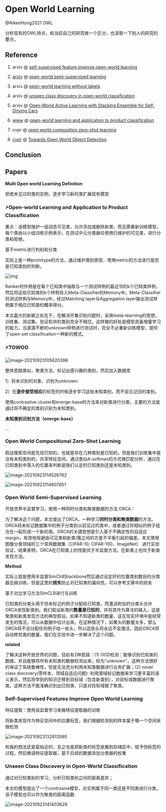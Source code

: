 # Open World Learning

@AikenHong2021 OWL

分析现有的OWL特点，和当前自己的研究做一个区分，也汲取一下别人的研究的要点，

## Reference

1. arxiv @ [self-supervised feature improve open-world learning](https://arxiv.org/pdf/2102.07848.pdf)

2. [arxiv](https://zhuanlan.zhihu.com/p/374268236) @ [open-world semi-supervised learning](https://arxiv.org/pdf/2102.03526.pdf)

3. arxiv @ [open-world learning without labels](https://arxiv.org/pdf/2011.12906.pdf)

4. arxiv @ [unseen class discovery in open-world classification](https://arxiv.org/pdf/1801.05609.pdf)

5. arxiv @ [Open-World Active Learning with Stacking Ensemble for Self-Driving Cars](https://arxiv.org/pdf/2109.06628.pdf)

6. [www](https://dl.acm.org/doi/pdf/10.1145/3308558.3313644) @ [open-world learning and application to product classification](https://blog.csdn.net/u011150266/article/details/118242627)

7. cvpr @ [open world composition zero-shot learning](https://openaccess.thecvf.com/content/CVPR2021/papers/Mancini_Open_World_Compositional_Zero-Shot_Learning_CVPR_2021_paper.pdf) 

9. [cvpr](https://arxiv.org/pdf/2103.02603.pdf) @ [Towards Open World Object Detection](https://zhuanlan.zhihu.com/p/356272271)



## Conclusion



## Papers

**Mulit Open world Learning Definition**

拒绝未见过的类的实例，逐步学习新的类扩展现有模型

### :zap:Open-world Learning and Application to Product Classification

重点：该模型维护一组动态可见类，允许添加或删除新类，而无需重新训练模型。每个类由以小组训练示例表示，在测试中元分类器仅使用已维护的可见类，进行分类和拒绝。

基于metric进行判别和分类

实际上是一种prototype的方法，通过维护类别原型，使用metric的方法进行是否是已知类别的判断。

![img](https://gitee.com/Aiken97/markdown-image/raw/master/img/20210923112144)

Ranker的作用是在每个已知类中抽取与一个测试样例的最近邻的k个已知类样例，然后将这些已知类的k个样例存入Meta-Classifier的Memory中。Meta-Classifier将测试样例与Memory中，经过Matching layer与Aggregation layer输出测试样例属于相应已知类的概率得分。

本文最大的新颖之处在于，在解决开集识别问题时，采用meta-learning的思想，训练集、测试集、验证机中的类别完全不相交。这样做的好处是模型具备增量学习的能力，当源源不断的unknown样例进行测试时，完全不必重新训练模型，提供了open-set classification一种新的模式。



### :zap:TOWOO

![image-20210923105620398](https://gitee.com/Aiken97/markdown-image/raw/master/img/20210923105625.png)

整体思路类似，聚类方法，标记出感兴趣的类别，然后加入数据库

1）将未识别的对象，识别为unknown

2）在**逐步接受相应**的标签的时候逐步学习这些未知类别，而不会忘记旧的类别。

使用contrastive cluster和energe-base的方法来对新类进行分类，主要的方法是通过将不确定的类别识别为未知类别。



**未知类别识别方法（energe-base）**

...



### Open World Compositional Zero-Shot Learning

假设搜索空间是先验已知的，也就是存在几种类别是已知的，但是我们训练集中是没有未知类别的，共享特征空间，通过类似A-softmax的方式做匹配分析，通过在已知类别中落入的位置来判断是我们认定的已知类别还是未知类别。

![image-20210923114526762](https://gitee.com/Aiken97/markdown-image/raw/master/img/20210923114539.png)

![image-20210923114607851](https://gitee.com/Aiken97/markdown-image/raw/master/img/20210923114609.png)



### Open World Semi-Supervised Learning

开放世界半监督学习，使用一种同时分类和聚类数据的方法 ORCA：

为了解决这个问题，本文提出了ORCA，一种学习**同时分类和聚类数据**的方法。ORCA将未标记数据集中的例子分类到以前见过的类中，或者通过将相似的例子组合在一起形成一个新的类。ORCA的关键思想是引入基于不确定性的自适应margin，有效地规避由可见类和新类/簇之间的方差不平衡引起的偏差。本文使用图像分类领域的三个常用数据集（CIFAR-10, CIFAR-100，ImageNet） 进行实验验证，结果表明，ORCA在已知类上的性能优于半监督方法，在新类上也优于新类发现方法。

**Method**

实际上就是使用半监督SimClr的backbone然后通过设定好的位置类别数目的分类器去做训练，但是这里的**损失**防止对已知类的偏向性。可以参考文章中的损失

基于对比学习方法SimCLR进行与训练

已知类的分类头用于将未标记的例子分配给已知类，而激活附加的分类头允许ORCA发现新类别。我们假设新类的**数量是已知的**，并将其作为算法的输入，这是聚类和新类发现方法的典型假设。如果不知道新类的数量，这在现实环境中是经常发生的情况，可以从数据中估计出来。在这种情况下，如果头的数量太多，那么ORCA将不会分配任何例子给一些头，所以这些头将永远不会激活，因此ORCA将自动修剪类的数量。我们在实验中进一步解决了这个问题。



**related**

了解决这种开放世界的问题，目前有2种思路：(1) OOD检测：能够识别已知类的数据，并且能够将所有未知类的数据检测出来，标为"unknown"。这种方法很好的保证了系统鲁棒性，但是无法充分利用未知类数据进行业务扩展；(2) novel class discovery(零样本，领域自适应问题): 利用源域标记数据来学习更丰富的语义表示，然后将学到的知识迁移到目标域（包含新类别），对目标域数据进行聚类。这种方法不能准确识别出已知类，只是对目标域做了聚类。



### Self-Supervised Features Improve Open World Learning

特征提取：使用自监督学习来做特征提取器的训练

将新类发现作为特征空间中的位置标签，我们根据检测到的样本属于哪一个空间来做检测

![image-20210923132813590](https://gitee.com/Aiken97/markdown-image/raw/master/img/20210923132817.png)

和我的想法还是蛮贴近的，总之也是把新类的标签放置到存储区中，赋予伪标签的过程，然后微调特征提取器，基于后续的数据添加分类器的权重



### Unseen Class Discovery in Open-World Classification

通过对已知类别的学习，分析已知类别之间的距离差异；

本文的模型提出了一个contrasive模型，对实例属于同一类还是不同类进行分类，该子模型也可以作为聚类的距离函数.

![image-20210923141403629](https://gitee.com/Aiken97/markdown-image/raw/master/img/20210923141407.png)

